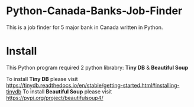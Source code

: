 # Python-Canada-Banks-Job-Finder
This is a job finder for 5 major bank in Canada written in Python.

# Install
This Python program required 2 python librabry: **Tiny DB** & **Beautiful Soup**

To install **Tiny DB** please visit https://tinydb.readthedocs.io/en/stable/getting-started.html#installing-tinydb
To install **Beautiful Soup** please visit https://pypi.org/project/beautifulsoup4/
